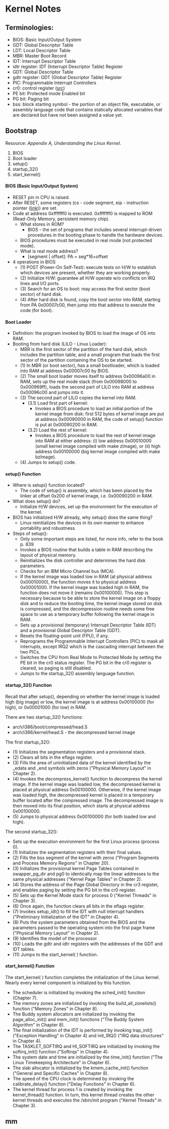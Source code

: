 # Kernel Notes

## Terminologies:
+ BIOS: Basic Input/Output System
+ GDT: Global Descriptor Table
+ LDT: Local Descriptor Table
+ MBR: Master Boot Record
+ IDT: Interrupt Descriptor Table
+ idtr register: IDT (Interrupt Descriptor Table) Register
+ GDT: Global Descriptor Table
+ gdtr register: GDT (Global Descriptor Table) Register
+ PIC: Programmable Interrupt Controllers
+ cr0: control register ([src](https://wiki.osdev.org/CPU_Registers_x86))
+ PE bit: Protected mode Enabled bit
+ PG bit: Paging bit
+ bss: block starting symbol - the portion of an object file, executable, or assembly language code that contains statically allocated variables that are declared but have not been assigned a value yet.



## Bootstrap
Resource: *Appendix A, Understanding the Linux Kernel*.

1. BIOS
2. Boot loader
3. setup()
4. startup_32()
5. start_kernel()


#### BIOS (Basic Input/Output System)
+ RESET pin in CPU is raised.
+ After RESET, some registers (cs - code segment, eip - instruction pointer ([link](https://stackoverflow.com/questions/17777146/what-is-the-purpose-of-cs-and-ip-registers-in-intel-8086-assembly))) are set.
+ Code at address 0xfffffff0 is executed. 0xfffffff0 is mapped to ROM (Read-Only Memory, persistent memory chip).
    + What stores in ROM?
        + BIOS - the set of programs that includes several interrupt-driven procedures in the booting phase to handle the hardware devices.
    + BIOS procedures must be executed in real mode (not protected mode).
    + What is real mode address?
        + \[segment | offset\]: PA = seg\*16+offset
+ 4 operations in BIOS
    + (1) POST (Power-On Self-Test): execute tests on H/W to establish which devices are present, whether they are working properly.
    + (2) Initialize H/W: guarantee all H/W operate w/o conflicts on IRQ lines and I/O ports.
    + (3) Search for an OS to boot: may access the first sector (boot sector) of hard disk.
    + (4) After hard disk is found, copy the boot sector into RAM, starting from PA 0x00007c00, then jump into that address to execute the code (for boot).

#### Boot Loader
+ Definition: the program invoked by BIOS to load the image of OS into RAM.
+ Booting from hard disk (LILO - Linux Loader):
    + MBR is the first sector of the partition of the hard disk, which includes the partition table, and a small program that loads the first sector of the partition containing the OS to be started.
    + (1) In MBR (or boot sector), has a small bootloader, which is loaded into RAM at address 0x00007c00 by BIOS.
    + (2) The small boot loader moves itself to address 0x00096a00 in RAM, sets up the real mode stack (from 0x00098000 to 0x000969ff), loads the second part of LILO into RAM at address 0x00096c00 and jumps into it.
    + (3) The second part of LILO copies the kernel into RAM.
        + (3.1) Load first part of kernel:
            + Invokes a BIOS procedure to load an initial portion of the kernel image from disk: first 512 bytes of kernel image are put at address 0x00090000 in RAM, the code of setup() function is put at 0x00090200 in RAM.
        + (3.2) Load the rest of kernel:
            + Invokes a BIOS procedure to load the rest of kernel image into RAM at either address: (i) low address 0x00010000 (small kernel image compiled with make zImage), or (ii) high address 0x00100000 (big kernel image compiled with make bzImage).
    + (4) Jumps to setup() code.

#### setup() Function
+ Where is setup() function located?
    + The code of setup() is assembly, which has been placed by the linker at offset 0x200 of kernel image, i.e. 0x00090200 in RAM.
+ What does setup() do?
    + Initialize H/W devices, set up the environment for the execution of the kernel.
+ BIOS has initialized H/W already, why setup() does the same thing?
    + Linux reinitializes the devices in its own manner to enhance portability and robustness.
+ Steps of setup(): 
    + Only some important steps are listed, for more info, refer to the book p. 839
    + Invokes a BIOS routine that builds a table in RAM describing the layout of physical memory.
    + Reinitializes the disk controller and determines the hard disk parameters.
    + Checks for an IBM Micro Channel bus (MCA).
    + If the kernel image was loaded low in RAM (at physical address 0x00010000), the function moves it to physical address 0x00001000. If the kernel image was loaded high in RAM, the function does not move it (remains 0x00100000). This step is necessary because to be able to store the kernel image on a floppy disk and to reduce the booting time, the kernel image stored on disk is compressed, and the decompression routine needs some free space to use as a temporary buffer following the kernel image in RAM.
    + Sets up a provisional (temporary) Interrupt Descriptor Table (IDT) and a provisional Global Descriptor Table (GDT).
    + Resets the floating-point unit (FPU), if any.
    + Reprograms the Programmable Interrupt Controllers (PIC) to mask all interrupts, except IRQ2 which is the cascading interrupt between the two PICs.
    + Switches the CPU from Real Mode to Protected Mode by setting the PE bit in the cr0 status register. The PG bit in the cr0 register is cleared, so paging is still disabled.
    + Jumps to the startup_32() assembly language function.

#### startup_32() Function
Recall that after setup(), depending on whether the kernel image is loaded high (big image) or low, the kernel image is at address 0x00100000 (for high), or 0x00001000 (for low) in RAM.

There are two startup_32() functions:
+ arch/i386/boot/compressed/head.S
+ arch/i386/kernel/head.S - the decompressed kernel image

The first startup_32():
+ (1) Initializes the segmentation registers and a provisional stack.
+ (2) Clears all bits in the eflags register.
+ (3) Fills the area of uninitialized data of the kernel identified by the _edata and _end symbols with zeros ("Physical Memory Layout" in Chapter 2).
+ (4) Invokes the decompress_kernel() function to decompress the kernel image. If the kernel image was loaded low, the decompressed kernel is placed at physical address 0x00100000. Otherwise, if the kernel image was loaded high, the decompressed kernel is placed in a temporary buffer located after the compressed image. The decompressed image is then moved into its final position, which starts at physical address 0x00100000.
+ (5) Jumps to physical address 0x00100000 (for both loaded low and high).

The second startup_32():
+ Sets up the execution environment for the first Linux process (process 0).
+ (1) Initializes the segmentation registers with their final values.
+ (2) Fills the bss segment of the kernel with zeros ("Program Segments and Process Memory Regions" in Chapter 20).
+ (3) Initializes the provisional kernel Page Tables contained in swapper_pg_dir and pg0 to identically map the linear addresses to the same physical addresses ("Kernel Page Tables" in Chapter 2).
+ (4) Stores the address of the Page Global Directory in the cr3 register, and enables paging by setting the PG bit in the cr0 register.
+ (5) Sets up the Kernel Mode stack for process 0 ("Kernel Threads" in Chapter 3).
+ (6) Once again, the function clears all bits in the eflags register.
+ (7) Invokes setup_idt() to fill the IDT with null interrupt handlers ("Preliminary Initialization of the IDT" in Chapter 4).
+ (8) Puts the system parameters obtained from the BIOS and the parameters passed to the operating system into the first page frame ("Physical Memory Layout" in Chapter 2).
+ (9) Identifies the model of the processor.
+ (10) Loads the gdtr and idtr registers with the addresses of the GDT and IDT tables.
+ (11) Jumps to the start_kernel( ) function.


#### start_kernel() Function
The start_kernel( ) function completes the initialization of the Linux kernel. Nearly every kernel component is initialized by this function.

+ The scheduler is initialized by invoking the sched_init() function (Chapter 7).
+ The memory zones are initialized by invoking the build_all_zonelists() function ("Memory Zones" in Chapter 8).
+ The Buddy system allocators are initialized by invoking the page_alloc_init() and mem_init() functions ("The Buddy System Algorithm" in
Chapter 8).
+ The final initialization of the IDT is performed by invoking trap_init() ("Exception Handling" in Chapter 4) and init_IRQ() ("IRQ data structures" in Chapter 4).
+ The TASKLET_SOFTIRQ and HI_SOFTIRQ are initialized by invoking the softirq_init() function ("Softirqs" in Chapter 4).
+ The system date and time are initialized by the time_init() function ("The Linux Timekeeping Architecture" in Chapter 6).
+ The slab allocator is initialized by the kmem_cache_init() function ("General and Specific Caches" in Chapter 8).
+ The speed of the CPU clock is determined by invoking the calibrate_delay() function ("Delay Functions" in Chapter 6).
+ The kernel thread for process 1 is created by invoking the kernel_thread() function. In turn, this kernel thread creates the other kernel threads and executes the /sbin/init program ("Kernel Threads" in Chapter 3).


## mm
